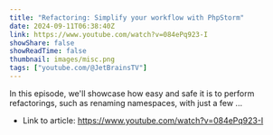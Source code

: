 ```yaml
---
title: "Refactoring: Simplify your workflow with PhpStorm"
date: 2024-09-11T06:38:40Z
link: https://www.youtube.com/watch?v=084ePq923-I
showShare: false
showReadTime: false
thumbnail: images/misc.png
tags: ["youtube.com/@JetBrainsTV"]
---
```

In this episode, we'll showcase how easy and safe it is to perform refactorings, such as renaming namespaces, with just a few ...

- Link to article: https://www.youtube.com/watch?v=084ePq923-I